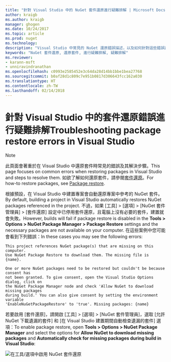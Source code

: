 ```yaml
---
title: "針對 Visual Studio 中的 NuGet 套件還原進行疑難排解 | Microsoft Docs"
author: kraigb
ms.author: kraigb
manager: ghogen
ms.date: 10/24/2017
ms.topic: article
ms.prod: nuget
ms.technology: 
description: "Visual Studio 中常見的 NuGet 還原錯誤描述，以及如何針對這些錯誤進行疑難排解。"
keywords: "NuGet 套件還原, 還原套件, 進行疑難排解, 疑難排解"
ms.reviewer:
- karann-msft
- unniravindranathan
ms.openlocfilehash: c0993e2585452e3c64da28d14bb1bbe1bea27768
ms.sourcegitcommit: b0af28d1c809c7e951b0817d306643fcc162a030
ms.translationtype: HT
ms.contentlocale: zh-TW
ms.lasthandoff: 02/14/2018
---
```

# <a name="troubleshooting-package-restore-errors-in-visual-studio"></a><span data-ttu-id="509dd-104">針對 Visual Studio 中的套件還原錯誤進行疑難排解</span><span class="sxs-lookup"><span data-stu-id="509dd-104">Troubleshooting package restore errors in Visual Studio</span></span>

> [!Note]
> <span data-ttu-id="509dd-105">此頁面會著重於在 Visual Studio 中還原套件時常見的錯誤及其解決步驟。</span><span class="sxs-lookup"><span data-stu-id="509dd-105">This page focuses on common errors when restoring packages in Visual Studio and steps to resolve them.</span></span> <span data-ttu-id="509dd-106">如欲了解如何還原套件，請參閱[套件還原](../consume-packages/package-restore.md#enabling-and-disabling-package-restore)。</span><span class="sxs-lookup"><span data-stu-id="509dd-106">For how-to restore packages, see [Package restore](../consume-packages/package-restore.md#enabling-and-disabling-package-restore).</span></span>

<span data-ttu-id="509dd-107">根據預設，在 Visual Studio 中建置專案會自動還原專案中參考的 NuGet 套件。</span><span class="sxs-lookup"><span data-stu-id="509dd-107">By default, building a project in Visual Studio automatically restores NuGet packages referenced in the project.</span></span> <span data-ttu-id="509dd-108">不過，如果 [工具] > [選項] > [NuGet 套件管理員] > [套件還原] 設定中已停用套件還原，且電腦上沒有必要的套件，建置就會失敗。</span><span class="sxs-lookup"><span data-stu-id="509dd-108">However, builds will fail if package restore is disabled in the **Tools > Options > NuGet Package Manager > Package Restore** settings and the necessary packages are not available on your computer.</span></span> <span data-ttu-id="509dd-109">在這些案例中您可能會看到下列錯誤：</span><span class="sxs-lookup"><span data-stu-id="509dd-109">In these cases you may see the following errors:</span></span>

```output
This project references NuGet package(s) that are missing on this computer.
Use NuGet Package Restore to download them. The missing file is {name}.
```

```output
One or more NuGet packages need to be restored but couldn't be because consent has
not been granted. To give consent, open the Visual Studio Options dialog, click on
the NuGet Package Manager node and check 'Allow NuGet to download missing packages
during build.' You can also give consent by setting the environment variable
'EnableNuGetPackageRestore' to 'true'. Missing packages: {name} 
```

<span data-ttu-id="509dd-110">若要啟用 [套件還原]，請開啟 [工具] > [選項] > [NuGet 套件管理員]，選取 [允許 NuGet 下載遺漏的套件] 和 [在 Visual Studio 建置期間自動檢查遺漏的套件] 選項：</span><span class="sxs-lookup"><span data-stu-id="509dd-110">To enable package restore, open **Tools > Options > NuGet Package Manager** and select the options for **Allow NuGet to download missing packages** and **Automatically check for missing packages during build in Visual Studio**:</span></span>

![在工具/選項中啟用 NuGet 套件還原](../consume-packages/media/restore-01-autorestoreoptions.png)
